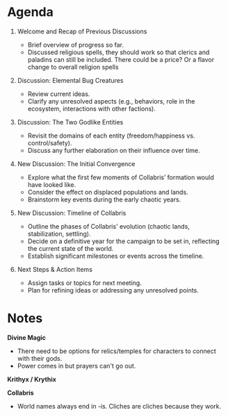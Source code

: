 # Agenda
1. Welcome and Recap of Previous Discussions
	- Brief overview of progress so far.
	- Discussed religious spells, they should work so that clerics and paladins can still be included. There could be a price? Or a flavor change to overall religion spells

2. Discussion: Elemental Bug Creatures
	- Review current ideas.
    - Clarify any unresolved aspects (e.g., behaviors, role in the ecosystem, interactions with other factions).

3. Discussion: The Two Godlike Entities
	- Revisit the domains of each entity (freedom/happiness vs. control/safety).
	- Discuss any further elaboration on their influence over time.

4. New Discussion: The Initial Convergence
	- Explore what the first few moments of Collabris’ formation would have looked like.
    - Consider the effect on displaced populations and lands.
    - Brainstorm key events during the early chaotic years.
    
5. New Discussion: Timeline of Collabris
	- Outline the phases of Collabris' evolution (chaotic lands, stabilization, settling).
	- Decide on a definitive year for the campaign to be set in, reflecting the current state of the world.
	- Establish significant milestones or events across the timeline.
    
6. Next Steps & Action Items
	- Assign tasks or topics for next meeting.
	- Plan for refining ideas or addressing any unresolved points.

# Notes

**Divine Magic**
- There need to be options for relics/temples for characters to connect with their gods.
- Power comes in but prayers can't go out.

**Krithyx / Krythix**

**Collabris**
- World names always end in -is. Cliches are cliches because they work.
